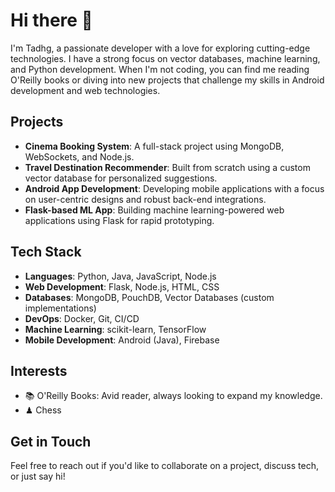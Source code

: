 # Hi there 👋
I'm Tadhg, a passionate developer with a love for exploring cutting-edge technologies. I have a strong focus on vector databases, machine learning, and Python development. When I'm not coding, you can find me reading O'Reilly books or diving into new projects that challenge my skills in Android development and web technologies.

## Projects
- **Cinema Booking System**: A full-stack project using MongoDB, WebSockets, and Node.js.
- **Travel Destination Recommender**: Built from scratch using a custom vector database for personalized suggestions.
- **Android App Development**: Developing mobile applications with a focus on user-centric designs and robust back-end integrations.
- **Flask-based ML App**: Building machine learning-powered web applications using Flask for rapid prototyping.

## Tech Stack
- **Languages**: Python, Java, JavaScript, Node.js
- **Web Development**: Flask, Node.js, HTML, CSS
- **Databases**: MongoDB, PouchDB, Vector Databases (custom implementations)
- **DevOps**: Docker, Git, CI/CD
- **Machine Learning**: scikit-learn, TensorFlow
- **Mobile Development**: Android (Java), Firebase

## Interests
- 📚 O'Reilly Books: Avid reader, always looking to expand my knowledge.
- ♟ Chess

## Get in Touch
Feel free to reach out if you'd like to collaborate on a project, discuss tech, or just say hi!
